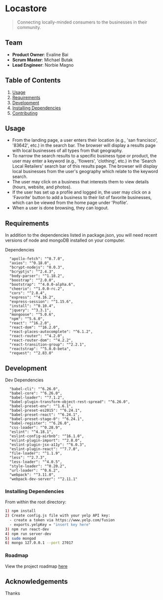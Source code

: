 # Locastore

> Connecting locally-minded consumers to the businesses in their community.

## Team

  - __Product Owner__: Evaline Bai
  - __Scrum Master__: Michael Butak
  - __Lead Engineer__: Norbie Magno

## Table of Contents

1. [Usage](#Usage)
1. [Requirements](#requirements)
1. [Development](#development)
1. [Installing Dependencies](#installing-dependencies)
1. [Contributing](#contributing)

## Usage

- From the landing page, a user enters their location (e.g., 'san francisco', '83642', etc.) in the search bar. The browser will display a results page with local businesses of all types from that geography.
- To narrow the search results to a specific business type or product, the user may enter a keyword (e.g., 'flowers', 'clothing', etc.) in the 'Search Local Retailers' search bar of this results page. The browser will display local businesses from the user's geography which relate to the keyword search.
- The user may click on a business that interests them to view details (hours, website, and photos).
- If the user has set up a profile and logged in, the user may click on a 'Favorite' button to add a business to their list of favorite businesses, which can be viewed from the home page under 'Profile'.
- When a user is done browsing, they can logout.

## Requirements

In addition to the dependencies listed in package.json, you will need recent versions of node and mongoDB installed on your computer.

Dependencies

```
  "apollo-fetch": "^0.7.0",
  "axios": "^0.18.0",
  "bcrypt-nodejs": "0.0.3",
  "bcryptjs": "^2.4.3",
  "body-parser": "^1.18.2",
  "boostrap": "^2.0.0",
  "bootstrap": "^4.0.0-alpha.6",
  "cheerio": "^1.0.0-rc.2",
  "cors": "^2.8.4",
  "express": "^4.16.2",
  "express-session": "^1.15.6",
  "install": "^0.10.4",
  "jquery": "^3.3.1",
  "mongoose": "^5.0.6",
  "npm": "^5.6.0",
  "react": "^16.2.0",
  "react-dom": "^16.2.0",
  "react-places-autocomplete": "^6.1.2",
  "react-router": "^4.2.0",
  "react-router-dom": "^4.2.2",
  "react-transition-group": "^2.2.1",
  "reactstrap": "^5.0.0-beta",
  "request": "^2.83.0"
```

## Development

Dev Dependencies

```
  "babel-cli": "^6.26.0",
  "babel-core": "^6.26.0",
  "babel-loader": "^7.1.2",
  "babel-plugin-transform-object-rest-spread": "^6.26.0",
  "babel-preset-env": "^1.6.1",
  "babel-preset-es2015": "^6.24.1",
  "babel-preset-react": "^6.24.1",
  "babel-preset-stage-0": "^6.24.1",
  "babel-register": "^6.26.0",
  "css-loader": "^0.28.9",
  "eslint": "^4.18.1",
  "eslint-config-airbnb": "^16.1.0",
  "eslint-plugin-import": "^2.8.0",
  "eslint-plugin-jsx-a11y": "^6.0.3",
  "eslint-plugin-react": "^7.7.0",
  "file-loader": "^1.1.9",
  "less": "^2.7.3",
  "less-loader": "^4.0.5",
  "style-loader": "^0.20.2",
  "url-loader": "^0.6.2",
  "webpack": "^3.11.0",
  "webpack-dev-server": "^2.11.1"
```

### Installing Dependencies

From within the root directory:

```sh
1) npm install
2) Create config.js file with your yelp API key:
  - create a token via https://www.yelp.com/fusion
  - exports.yelpKey = "insert key here"
3) npm run react-dev
4) npm run server-dev
5) sudo mongod
6) mongo 127.0.0.1 --port 27017
```

### Roadmap

View the project roadmap [here](https://github.com/Locastore/locastore/issues)


## Acknowledgements

Thanks
